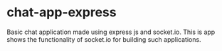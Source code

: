 # chat-app-express
Basic chat application made using express js and socket.io. This is app shows the functionality of socket.io for building such applications.
